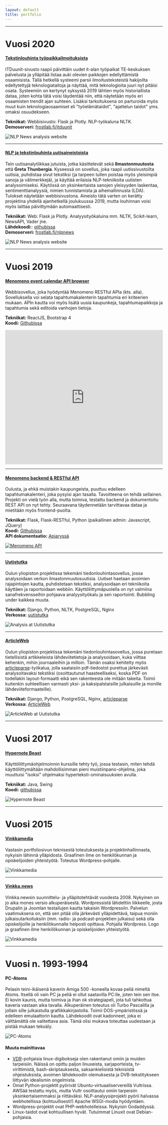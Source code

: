 ```yaml
---
layout: default
title: portfolio
---
```


------------------------------------------------------------------------

Vuosi 2020
==========

#### [Tekstinlouhinta työpaikkailmoituksista](https://frostlab.fi/itduunit)

ITDuunit-sivusto raapii päivittäin uudet it-alan työpaikat TE-keskuksen
palvelusta ja ylläpitää listaa auki olevien paikkojen edellyttämistä
osaamisista. Tällä hetkellä systeemi parsii ilmoitusteksteistä
hakijoilta edellytettyjä teknologiataitoja ja näyttää, mitä
teknologioita juuri nyt pitäisi osata. Systeemiin on kertynyt syksystä
2019 lähtien myös historiallista dataa, joten kohta tätä voisi täydentää
niin, että näytetään myös eri osaamisten trendit ajan suhteen. Lisäksi
tarkoituksena on parturoida myös muut kuin teknologiaosaamiset eli
"työelämätaidot", "ajattelun taidot" yms. omaksi osuudekseen.

**Tekniikat:** Webbisivusto: Flask ja Plotly. NLP-työkaluna NLTK.<br />
**Demoserveri:** [frostlab.fi/itduunit](https://frostlab.fi/itduunit) <br />

![NLP News analysis website](img/itduunit.png)

------------------------------------------------------------------------

#### [NLP ja tekstinlouhinta uutisaineistoista](https://frostlab.fi/nlpnews)

Tein uutisanalytiikkaa jutuista, jotka käsittelevät sekä
**Ilmastonmuutosta** että **Greta Thunbergia**. Kyseessä on sovellus,
joka raapii uutissivustoilta uutisia, puhdistaa sivut tekstiksi (ja
tarpeen tullen poistaa myös yleisimpiä sanoja ja välimerkkejä), ja
käyttää erilaisia NLP-tekniikoita uutisten analysoimiseksi. Käytössä on
yksinkertaista sanojen yleisyyden laskentaa, sentimenttianalyysiä,
nimien tunnistamista ja aihemallinnusta (LDA). Tulokset näytetään
webbisivustona. Aineisto tätä varten on kerätty projektina yhdellä ajanhetkellä
joulukuussa 2019, mutta louhinnan voisi myös laittaa päivittymään
automaattisesti.

**Tekniikat:** Web: Flask ja Plotly. Analyysityökaluina mm.
NLTK, Scikit-learn, NewsAPI, Vader jne. <br />
**Lähdekoodi:**: [githubissa](https://github.com/palokangas/nlpnews)<br />
**Demoserveri:** [frostlab.fi/nlpnews](https://frostlab.fi/nlpnews) <br />

![NLP News analysis website](img/nlpnews.png)

------------------------------------------------------------------------

Vuosi 2019
==========

#### [Menomeno event calendar API browser](https://github.com/palokangas/eventbrowser/)

Webbisovellus, joka hyödyntää Menomeno RESTful APIa (kts. alla).
Sovelluksella voi selata tapahtumakalenterin tapahtumia eri kriteerien
mukaan. APIn kautta voi myös lisätä uusia kaupunkeja, tapahtumapaikkoja
ja tapahtumia sekä editoida vanhojen tietoja.

**Tekniikat:** ReactJS, Bootstrap 4 <br />
**Koodi:** [Githubissa](https://github.com/palokangas/eventbrowser/) <br />

<div style="padding:85.07% 0 0 0;position:relative;">
<iframe src="https://player.vimeo.com/video/368249640?autoplay=1&loop=1&title=0&byline=0&portrait=0"
style="position:absolute;top:0;left:0;width:100%;height:100%;"
frameborder="0" allow="autoplay; fullscreen"
allowfullscreen></iframe></div>
<script src="https://player.vimeo.com/api/player.js"></script>

------------------------------------------------------------------------

#### [Menomeno backend & RESTful API](https://app.apiary.io/menomenoapi/)

Oulusta, ja ehkä muistakin kaupungeista, puuttuu edelleen
tapahtumakalenteri, joka pysyisi ajan tasalla. Tavoitteena on tehdä
sellainen. Projekti on vielä työn alla, mutta toimiva, testattu backend
ja dokumentoitu REST API on nyt tehty. Seuraavana täydennetään
tarvittavaa dataa ja mietitään myös frontend-puolta.

**Tekniikat:** Flask, Flask-RESTful, Python (paikallinen admin:
Javascript, JQuery) <br />
**Koodi:** [Githubissa](https://github.com/palokangas/menomeno/) <br />
**API dokumentaatio:**
[Apiaryssä](https://app.apiary.io/menomenoapi/)

[![Menomeno API](img/menomeno-state.png)](img/menomeno-state.png)

------------------------------------------------------------------------

#### [Uutistutka](http://uutistutka.fi/analysis)

Oulun yliopiston projektissa tekemäni tiedonlouhintasovellus, jossa
analysoidaan verkon ilmastonmuutosuutisia. Uutiset haetaan avoimien
rajapintojen kautta, puhdistetaan tekstiksi, analysoidaan eri
tekniikoita käyttäen ja raportoidaan webbiin. Käyttöliittymäpuolella on
nyt valmiina sanafrekvensseihin pohjaava analyysityökalu ja sen
raportointi. Bubbling under kaikkea muuta.

**Tekniikat:** Django, Python, NLTK, PostgreSQL, Nginx <br />
**Verkossa:** [uutistutka](http://uutistutka.fi/analysis/)

![Analysis at Uutistutka](img/uutistutka-analysis-shadow.png)

------------------------------------------------------------------------

#### [ArticleWeb](http://uutistutka.fi/artweb)

Oulun yliopiston projektissa tekemäni tiedonlouhintasovellus, jossa
puretaan tietellisistä artikkeleista lähdeviitetietoja ja analysoidaan,
kuka viittaa kehenkin, mihin journaaleihin ja milloin. Tämän osaksi
kehitelty myös
[articleparse](https://github.com/palokangas/article-parse)-työkalua,
jolla saataisiin pdf-tiedostot purettua järkevästi analysoitavaksi
tekstiksi (osoittautunut haasteelliseksi, koska PDF on todellakin
layout-formaatti eikä sen rakenteesta ole mitään takeita. Toimii
kuitenkin suhteellisen varmasti yksi- ja kaksipalstaisille julkaisuille
ja monille lähdeviiteformaateille).

**Tekniikat:** Django, Python, PostgreSQL, Nginx,
[articleparse](https://github.com/palokangas/article-parse) <br />
**Verkossa:** [ArticleWeb](http://uutistutka.fi/artweb/)

![ArticleWeb at Uutistutka](img/uutistutka-artweb-shadow.png)

------------------------------------------------------------------------

Vuosi 2017
==========

#### [Hypernote Beast](https://github.com/palokangas/beast/)

Käyttöliittymäohjelmoinnin kurssille tehty työ, jossa testasin, miten
tehdä käyttöliittymältään mahdollisimman pieni muistiinpano-ohjelma,
joka muuttuisi "isoksi" ohjelmaksi hyperteksti-ominaisuuksien avulla.

**Tekniikat:** Java, Swing <br />
**Koodi:** [githubissa](https://github.com/palokangas/beast/)

![Hypernote Beast](img/hypernotebeast.png)

------------------------------------------------------------------------

Vuosi 2015
==========

#### [Vinkkamedia](http://vinkkamedia.fi)

Vastasin portfoliosivun teknisestä toteutuksesta ja
projektinhallinnasta, nykyisin lähinnä ylläpidosta. Graafinen ilme on
henkilökunnan ja opiskelijoiden yhteistyötä. Toteutus
Wordpress-pohjalle.

![Vinkkamedia](img/vinkkamedia.png)

------------------------------------------------------------------------

#### [Vinkka.news](http://vinkka.news)

Vinkka.newsin suunnittelu- ja ylläpitotehtävät vuodesta 2008. Nykyinen
on jo aika mones versio alkuperäisestä. Wordpressistä lähdettiin
liikkeelle, josta Drupalin ja Joomlan testailujen kautta takaisin
Wordpressiin. Palvelun vaatimuksena on, että sen pitää olla järkevästi
ylläpidettävä, taipua moniin julkaisutarkoituksiin (mm. radio- ja
podcast-projektien julkaisu) sekä olla opiskelijoille ja henkilökunnalle
helposti opittava. Pohjalla Wordpress. Logo ja graafinen ilme
henkilökunnan ja opiskelijoiden yhteistyötä.

![Vinkkamedia](img/vinkkanews.png)

------------------------------------------------------------------------

Vuosi n. 1993-1994
==================

#### PC-Atoms

Pelasin teini-ikäisenä kaverin Amiga 500 -koneella kovaa peliä nimeltä
Atoms. Itsellä oli vain PC ja peliä ei ollut saatavilla PC:lle, joten
tein sen itse. Ei kovin kaunis, mutta toimiva ja ihan ok strategiapeli,
jota tuli tahkottua kaveria vastaan aika tavalla. Alkuperäinen toteutus
oli Turbo Pascalilla ja jollain sille julkaistulla grafiikkakirjastolla.
Toimii DOS-ympäristössä ja edelleen emulaattorin kautta. Lähdekoodit
ovat kadonneet, joka ei välttämättä ole valitettava asia. Tämä olisi
mukava toteuttaa uudestaan ja pistää mukaan tekoäly.

![PC-Atoms](img/pc-atoms.png)

#### Muuta mainittavaa

-   [VDR](http://tvdr.de)-pohjaisia linux-digibokseja olen rakentanut
    omiin ja muiden tarpeisiin. Näissä on opittu paljon linuxeista,
    sarjaporteista, tv-virittimistä, bash-skriptauksesta,
    saksankielisistä teknisistä ohjeistuksista, avoimen lähdekoodin
    olemuksesta ja DVB-tekstitykseen liittyvän idealismin ongelmista.
-   Omat Python-projektit pyörivät
    Ubuntu-virtuaaliservereillä Vultrissa. AWSää testattu myös, mutta
    Vultr osoittautui omiin tarpeisiin yksinkertaisemmaksi ja
    riittäväksi. NLP-analyysiprojekti pyörii halvassa
    webhotellissa (kohtuullisesti!) Apache WSGI-modia hyödyntäen.
-   Wordpress-projektit ovat PHP-webhotelleissa. Nykyisin Godaddyssä.
-   Linux-taidot ovat kohtuullisen hyvät. Tutuimmat Linuxit
    ovat Debian-pohjaisia.


